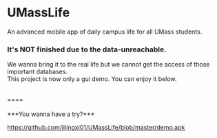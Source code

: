 # UMassLife
An advanced mobile app of daily campus life for all UMass students.

### It's NOT finished due to the data-unreachable.
We wanna bring it to the real life but we cannot get the access of those important databases.<br>
This project is now only a gui demo. You can enjoy it below.

<br>
====
<br><br>
***You wanna have a try?***

https://github.com/lilingxi01/UMassLife/blob/master/demo.apk
